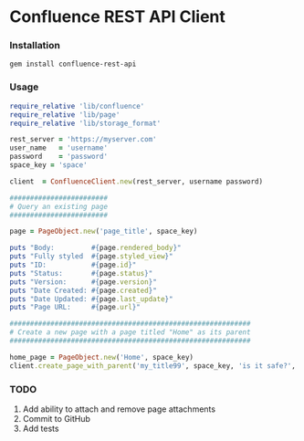 # Confluence REST API Client

### Installation
```cassandraql
gem install confluence-rest-api
```

### Usage
```ruby
require_relative 'lib/confluence'
require_relative 'lib/page'
require_relative 'lib/storage_format'

rest_server = 'https://myserver.com'
user_name   = 'username'
password    = 'password'
space_key = 'space'

client  = ConfluenceClient.new(rest_server, username password)

########################
# Query an existing page
########################

page = PageObject.new('page_title', space_key)

puts "Body:         #{page.rendered_body}"
puts "Fully styled  #{page.styled_view}"
puts "ID:           #{page.id}"
puts "Status:       #{page.status}"
puts "Version:      #{page.version}"
puts "Date Created: #{page.created}"
puts "Date Updated: #{page.last_update}"
puts "Page URL:     #{page.url}"

###########################################################
# Create a new page with a page titled "Home" as its parent
###########################################################

home_page = PageObject.new('Home', space_key)
client.create_page_with_parent('my_title99', space_key, 'is it safe?', home_page.id)

````

### TODO
1. Add ability to attach and remove page attachments
1. Commit to GitHub
1. Add tests

